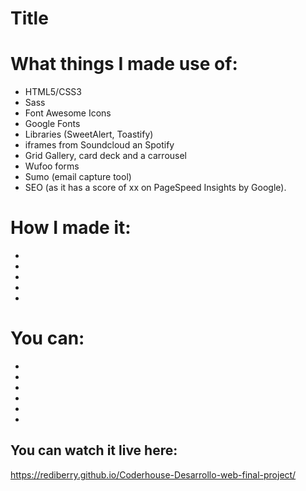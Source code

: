# Title

# What things I made use of:

* HTML5/CSS3
* Sass
* Font Awesome Icons
* Google Fonts
* Libraries (SweetAlert, Toastify)
* iframes from Soundcloud an Spotify
* Grid Gallery, card deck and a carrousel
* Wufoo forms
* Sumo (email capture tool)
* SEO (as it has a score of xx on PageSpeed Insights by Google).

# How I made it:

* 
* 
* 
* 
* 

# You can:

* 
* 
* 
* 
* 
* 

## You can watch it live here:
https://rediberry.github.io/Coderhouse-Desarrollo-web-final-project/
